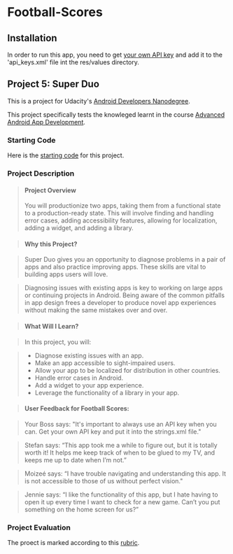 # Football-Scores

## Installation
In order to run this app, you need to get [your own API key](football-data.org) and add it to the 'api_keys.xml' file int the res/values directory.

## Project 5: Super Duo
This is a project for Udacity's [Android Developers Nanodegree](https://www.udacity.com/course/android-developer-nanodegree--nd801).

This project specifically tests the knowleged learnt in the course [Advanced Android App Development](https://www.udacity.com/course/advanced-android-app-development--ud855).

### Starting Code
Here is the [starting code](https://www.udacity.com/api/nodes/4276988636/supplemental_media/football-scores-startingzip/download) for this project.

### Project Description
> #### Project Overview
> You will productionize two apps, taking them from a functional state to a production-ready state. This will involve finding and handling error cases, adding accessibility features, allowing for localization, adding a widget, and adding a library.

> #### Why this Project?

> Super Duo gives you an opportunity to diagnose problems in a pair of apps and also practice improving apps. These skills are vital to building apps users will love.

> Diagnosing issues with existing apps is key to working on large apps or continuing projects in Android. Being aware of the common pitfalls in app design frees a developer to produce novel app experiences without making the same mistakes over and over.

> #### What Will I Learn?

> In this project, you will:

> - Diagnose existing issues with an app.
> - Make an app accessible to sight-impaired users.
> - Allow your app to be localized for distribution in other countries.
> - Handle error cases in Android.
> - Add a widget to your app experience.
> - Leverage the functionality of a library in your app.

> #### User Feedback for Football Scores:

> Your Boss says:
> "It's important to always use an API key when you can. Get your own API key and put it into the strings.xml file."

> Stefan says:
> “This app took me a while to figure out, but it is totally worth it! It helps me keep track of when to be glued to my TV, and keeps me up to date when I’m not.”

> Moizeé says:
> “I have trouble navigating and understanding this app. It is not accessible to those of us without perfect vision."

> Jennie says:
> “I like the functionality of this app, but I hate having to open it up every time I want to check for a new game. Can’t you put something on the home screen for us?”

### Project Evaluation

The proect is marked according to this [rubric](https://docs.google.com/document/d/1jKnb7xLcdBZl1cmVYRVkX_fkpUzmUmKtrazhpfJx-zk/pub?embedded=true).

